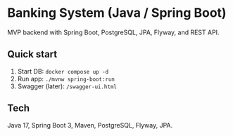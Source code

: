 # Banking System (Java / Spring Boot)

MVP backend with Spring Boot, PostgreSQL, JPA, Flyway, and REST API.
## Quick start
1) Start DB: `docker compose up -d`
2) Run app: `./mvnw spring-boot:run`
3) Swagger (later): `/swagger-ui.html`

## Tech
Java 17, Spring Boot 3, Maven, PostgreSQL, Flyway, JPA.

